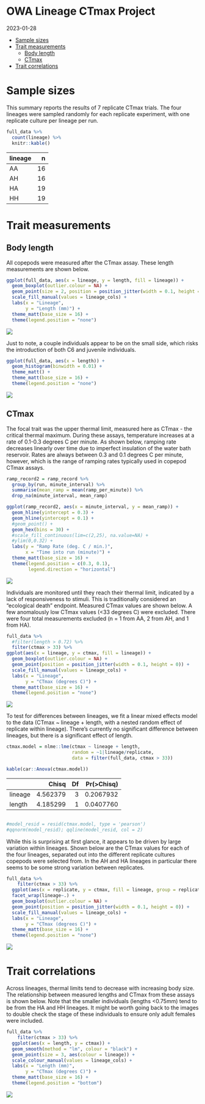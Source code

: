 OWA Lineage CTmax Project
================
2023-01-28

- <a href="#sample-sizes" id="toc-sample-sizes">Sample sizes</a>
- <a href="#trait-measurements" id="toc-trait-measurements">Trait
  measurements</a>
  - <a href="#body-length" id="toc-body-length">Body length</a>
  - <a href="#ctmax" id="toc-ctmax">CTmax</a>
- <a href="#trait-correlations" id="toc-trait-correlations">Trait
  correlations</a>

# Sample sizes

This summary reports the results of 7 replicate CTmax trials. The four
lineages were sampled randomly for each replicate experiment, with one
replicate culture per lineage per run.

``` r
full_data %>% 
  count(lineage) %>% 
  knitr::kable()
```

| lineage |   n |
|:--------|----:|
| AA      |  16 |
| AH      |  16 |
| HA      |  19 |
| HH      |  19 |

# Trait measurements

## Body length

All copepods were measured after the CTmax assay. These length
measurements are shown below.

``` r
ggplot(full_data, aes(x = lineage, y = length, fill = lineage)) + 
  geom_boxplot(outlier.colour = NA) + 
  geom_point(size = 2, position = position_jitter(width = 0.1, height = 0)) + 
  scale_fill_manual(values = lineage_cols) + 
  labs(x = "Lineage", 
       y = "Length (mm)") + 
  theme_matt(base_size = 16) + 
  theme(legend.position = "none")
```

<img src="../Figures/markdown/lineage-lengths-1.png" style="display: block; margin: auto;" />

Just to note, a couple individuals appear to be on the small side, which
risks the introduction of both C6 and juvenile individuals.

``` r
ggplot(full_data, aes(x = length)) + 
  geom_histogram(binwidth = 0.01) + 
  theme_matt() + 
  theme_matt(base_size = 16) + 
  theme(legend.position = "none")
```

<img src="../Figures/markdown/unnamed-chunk-1-1.png" style="display: block; margin: auto;" />

## CTmax

The focal trait was the upper thermal limit, measured here as CTmax -
the critical thermal maximum. During these assays, temperature increases
at a rate of 0.1-0.3 degrees C per minute. As shown below, ramping rate
decreases linearly over time due to imperfect insulation of the water
bath reservoir. Rates are always between 0.3 and 0.1 degrees C per
minute, however, which is the range of ramping rates typically used in
copepod CTmax assays.

``` r
ramp_record2 = ramp_record %>% 
  group_by(run, minute_interval) %>% 
  summarise(mean_ramp = mean(ramp_per_minute)) %>% 
  drop_na(minute_interval, mean_ramp) 

ggplot(ramp_record2, aes(x = minute_interval, y = mean_ramp)) + 
  geom_hline(yintercept = 0.3) + 
  geom_hline(yintercept = 0.1) + 
  #geom_point() + 
  geom_hex(bins = 30) + 
  #scale_fill_continuous(lim=c(2,25), na.value=NA) + 
  #ylim(0,0.32) + 
  labs(y = "Ramp Rate (deg. C / min.)",
       x = "Time into run (minute)") + 
  theme_matt(base_size = 16) + 
  theme(legend.position = c(0.3, 0.1), 
        legend.direction = "horizontal")
```

<img src="../Figures/markdown/ramp-rates-1.png" style="display: block; margin: auto;" />

Individuals are monitored until they reach their thermal limit,
indicated by a lack of responsiveness to stimuli. This is traditionally
considered an “ecological death” endpoint. Measured CTmax values are
shown below. A few anomalously low CTmax values (\<33 degrees C) were
excluded. There were four total measurements excluded (n = 1 from AA, 2
from AH, and 1 from HA).

``` r
full_data %>% 
  #filter(length > 0.72) %>% 
  filter(ctmax > 33) %>% 
ggplot(aes(x = lineage, y = ctmax, fill = lineage)) + 
  geom_boxplot(outlier.colour = NA) + 
  geom_point(position = position_jitter(width = 0.1, height = 0)) + 
  scale_fill_manual(values = lineage_cols) + 
  labs(x = "Lineage", 
       y = "CTmax (degrees C)") + 
  theme_matt(base_size = 16) + 
  theme(legend.position = "none")
```

<img src="../Figures/markdown/lineage-ctmax-1.png" style="display: block; margin: auto;" />

To test for differences between lineages, we fit a linear mixed effects
model to the data (CTmax \~ lineage + length, with a nested random
effect of replicate within lineage). There’s currently no significant
difference between lineages, but there is a significant effect of
length.

``` r
ctmax.model = nlme::lme(ctmax ~ lineage + length, 
                        random = ~1|lineage/replicate, 
                        data = filter(full_data, ctmax > 33))

kable(car::Anova(ctmax.model))
```

|         |    Chisq |  Df | Pr(\>Chisq) |
|:--------|---------:|----:|------------:|
| lineage | 4.562379 |   3 |   0.2067932 |
| length  | 4.185299 |   1 |   0.0407760 |

``` r

#model_resid = resid(ctmax.model, type = 'pearson')
#qqnorm(model_resid); qqline(model_resid, col = 2)
```

While this is surprising at first glance, it appears to be driven by
large variation within lineages. Shown below are the CTmax values for
each of the four lineages, separated out into the different replicate
cultures copepods were selected from. In the AH and HA lineages in
particular there seems to be some strong variation between replicates.

``` r
full_data %>% 
    filter(ctmax > 33) %>% 
  ggplot(aes(x = replicate, y = ctmax, fill = lineage, group = replicate)) + 
  facet_wrap(lineage~.) + 
  geom_boxplot(outlier.colour = NA) + 
  geom_point(position = position_jitter(width = 0.1, height = 0)) + 
  scale_fill_manual(values = lineage_cols) + 
  labs(x = "Lineage", 
       y = "CTmax (degrees C)") + 
  theme_matt(base_size = 16) + 
  theme(legend.position = "none")
```

<img src="../Figures/markdown/unnamed-chunk-3-1.png" style="display: block; margin: auto;" />

# Trait correlations

Across lineages, thermal limits tend to decrease with increasing body
size. The relationship between measured lengths and CTmax from these
assays is shown below. Note that the smaller individuals (lengths
\<0.75mm) tend to be from the HA and HH lineages. It might be worth
going back to the images to double check the stage of these individuals
to ensure only adult females were included.

``` r
full_data %>% 
    filter(ctmax > 33) %>% 
  ggplot(aes(x = length, y = ctmax)) + 
  geom_smooth(method = "lm", colour = "black") + 
  geom_point(size = 3, aes(colour = lineage)) + 
  scale_colour_manual(values = lineage_cols) + 
  labs(x = "Length (mm)", 
       y = "CTmax (degrees C)") + 
  theme_matt(base_size = 16) + 
  theme(legend.position = "bottom")
```

<img src="../Figures/markdown/length-ctmax-1.png" style="display: block; margin: auto;" />
